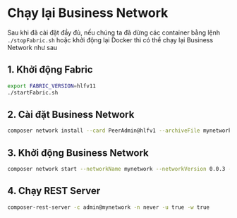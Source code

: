 
# **Chạy lại Business Network**

Sau khi đã cài đặt đầy đủ, nếu chúng ta đã dừng các container bằng lệnh `./stopFabric.sh` hoặc khởi động lại Docker thì có thể chạy lại Business Network như sau

## **1. Khởi động Fabric**

```sh
export FABRIC_VERSION=hlfv11
./startFabric.sh
```

## **2. Cài đặt Business Network**

```sh
composer network install --card PeerAdmin@hlfv1 --archiveFile mynetwork@0.0.3.bna
```

## **3. Khởi động Business Network**

```sh
composer network start --networkName mynetwork --networkVersion 0.0.3 --networkAdmin admin --networkAdminEnrollSecret adminpw --card PeerAdmin@hlfv1 --file networkadmin.card
```

## **4. Chạy REST Server**

```sh
composer-rest-server -c admin@mynetwork -n never -u true -w true
```
